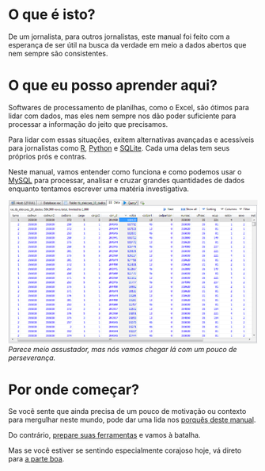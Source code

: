 # O que é isto?

De um jornalista, para outros jornalistas, este manual foi feito com a esperança de ser útil na busca da verdade em meio a dados abertos que nem sempre são consistentes.

# O que eu posso aprender aqui?

Softwares de processamento de planilhas, como o Excel, são ótimos para lidar com dados, mas eles nem sempre nos dão poder suficiente para processar a informação do jeito que precisamos.

Para lidar com essas situações, exitem alternativas avançadas e acessíveis para jornalistas como [R](https://www.r-project.org/), [Python](https://www.python.org/) e [SQLite](https://sqlite.org/). Cada uma delas tem seus próprios prós e contras.

Neste manual, vamos entender como funciona e como podemos usar o [MySQL](https://www.mysql.com/) para processar, analisar e cruzar grandes quantidades de dados enquanto tentamos escrever uma matéria investigativa.

![Screenshot](img/heidisql-tabela-eleicoes.png)
*Parece meio assustador, mas nós vamos chegar lá com um pouco de perseverança.*

# Por onde começar?
Se você sente que ainda precisa de um pouco de motivação ou contexto para mergulhar neste mundo, pode dar uma lida nos [porquês deste manual](por_que/isto_importa.md).

Do contrário, [prepare suas ferramentas](tutoriais/introducao.md) e vamos à batalha.

Mas se você estiver se sentindo especialmente corajoso hoje, vá direto para [a parte boa](/entrevista_com_dados/perguntas/).
